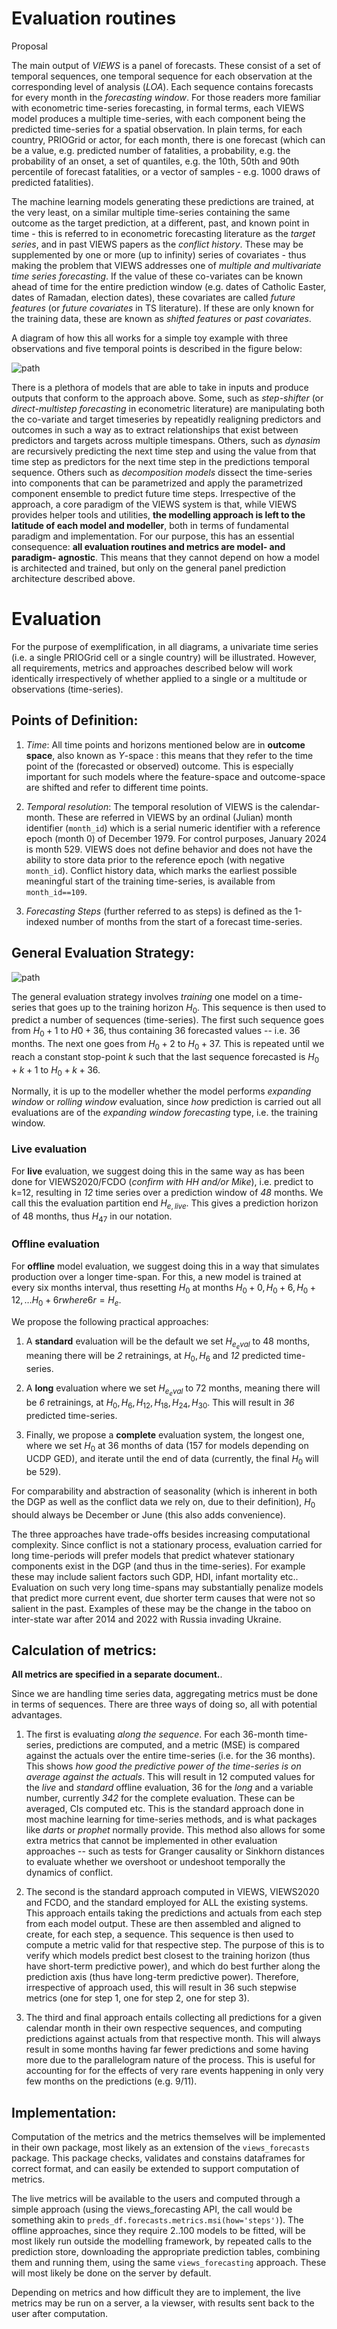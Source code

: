 # Evaluation routines
Proposal


The main output of *VIEWS* is a panel of forecasts. These consist of a set of temporal sequences, one temporal sequence for each observation at the corresponding level of analysis (*LOA*). Each sequence contains forecasts for every month in the *forecasting window*. For those readers more familiar with econometric time-series forecasting, in formal terms, each VIEWS model produces a multiple time-series, with each component being the predicted time-series for a spatial observation. In plain terms, for each country, PRIOGrid or actor, for each month, there is one forecast (which can be a value, e.g. predicted number of fatalities, a probability, e.g. the probability of an onset, a set of quantiles, e.g. the 10th, 50th and 90th percentile of forecast fatalities, or a vector of samples - e.g. 1000 draws of predicted fatalities).

The machine learning models generating these predictions are trained, at the very least, on a similar multiple time-series containing the same outcome as the target prediction, at a different, past, and known point in time - this is referred to in econometric forecasting literature as the *target series*, and in past VIEWS papers as the *conflict history*. These may be supplemented by one or more (up to infinity) series of covariates - thus making the problem that VIEWS addresses one of *multiple and multivariate time series forecasting*.  If the value of these co-variates can be known ahead of time for the entire prediction window (e.g. dates of Catholic Easter, dates of Ramadan, election dates), these covariates are called *future features* (or *future covariates* in TS literature). If these are only known for the training data, these are known as *shifted features* or *past covariates*. 

A diagram of how this all works for a simple toy example with three observations and five temporal points is described in the figure below:

![path](img/pipeline.png)

There is a plethora of models that are able to take in inputs and produce outputs that conform to the approach above. Some, such as *step-shifter* (or *direct-multistep forecasting* in econometric literature) are manipulating both the co-variate and target timeseries by repeatidly realigning predictors and outcomes in such a way as to extract relationships that exist between predictors and targets across multiple timespans. Others, such as *dynasim* are recursively predicting the next time step and using the value from that time step as predictors for the next time step in the predictions temporal sequence. Others such as *decomposition models* dissect the time-series into components that can be parametrized and apply the parametrized component ensemble to predict future time steps. Irrespective of the approach, a core paradigm of the VIEWS system is that, while VIEWS provides helper tools and utilities, **the modelling approach is left to the latitude of each model and modeller**, both in terms of fundamental paradigm and implementation. For our purpose, this has an essential consequence: **all evaluation routines and metrics are model- and paradigm- agnostic**. This means that they cannot depend on how a model is architected and trained, but only on the general panel prediction architecture described above.

# Evaluation

For the purpose of exemplification, in all diagrams, a univariate time series (i.e. a single PRIOGrid cell or a single country) will be illustrated. However, all requirements, metrics and approaches described below will work identically irrespectively of whether applied to a single or a multitude or observations (time-series).

## Points of Definition: 

1. *Time*: All time points and horizons mentioned below are in  **outcome space**, also known as $Y$-space : this means that they refer to the time point of the (forecasted or observed) outcome. This is especially important for such models where the feature-space and outcome-space are shifted and refer to different time points.

2. *Temporal resolution*: The temporal resolution of VIEWS is the calendar-month. These are referred in VIEWS by an ordinal (Julian) month identifier (`month_id`) which is a serial numeric identifier with a reference epoch (month 0) of December 1979. For control purposes, January 2024 is month 529. VIEWS does not define behavior and does not have the ability to store data prior to the reference epoch (with negative `month_id`). Conflict history data, which marks the earliest possible meaningful start of the training time-series, is available from `month_id==109`.

3. *Forecasting Steps* (further referred to as steps) is defined as the 1-indexed number of months from the start of a forecast time-series.

## General Evaluation Strategy:

![path](img/approach.png)

The general evaluation strategy involves *training* one model on a time-series that goes up to the training horizon $H_0$. This sequence is then used to predict a number of sequences (time-series). The first such sequence goes from $H_0+1$ to $H0+36$, thus containing 36 forecasted values -- i.e. 36 months. The next one goes from $H_0+2$ to $H_0+37$. This is repeated until we reach a constant stop-point $k$ such that the last sequence forecasted is $H_0+k+1$ to $H_0+k+36$. 

Normally, it is up to the modeller whether the model performs *expanding window* or *rolling window* evaluation, since *how* prediction is carried out all evaluations are of the *expanding window forecasting* type, i.e. the training window. 

### Live evaluation

For **live** evaluation, we suggest doing this in the same way as has been done for VIEWS2020/FCDO (_confirm with HH and/or Mike_), i.e. predict to k=12, resulting in *12* time series over a prediction window of *48* months. We call this the evaluation partition end $H_{e,live}$. This gives a prediction horizon of 48 months, thus $H_47$ in our notation.

### Offline evaluation

For **offline** model evaluation, we suggest doing this in a way that simulates production over a longer time-span. For this, a new model is trained at every six months interval, thus resetting $H_0$ at months $H_0+0, H_0+6, H_0+12, \dots H_0+6r where 6r=H_e$.

We propose the following practical approaches:

1. A **standard** evaluation will be the default we set $H_{e_eval}$ to 48 months, meaning there will be *2* retrainings, at $H_0, H_6$ and *12* predicted time-series.

2. A **long** evaluation where we set  $H_{e_eval}$ to 72 months, meaning there will be *6* retrainings, at $H_0, H_6, H_12, H_18, H_24, H_30$. This will result in *36* predicted time-series.
   
3. Finally, we propose a **complete** evaluation system, the longest one, where we set $H_0$ at 36 months of data (157 for models depending on UCDP GED), and iterate until the end of data (currently, the final $H_0$ will be 529).

For comparability and abstraction of seasonality (which is inherent in both the DGP as well as the conflict data we rely on, due to their definition), $H_0$ should always be December or June (this also adds convenience).

The three approaches have trade-offs besides increasing computational complexity.  Since conflict is not a stationary process, evaluation carried for long time-periods will prefer models that predict whatever stationary components exist in the DGP (and thus in the time-series). For example these may include salient factors such GDP, HDI, infant mortality etc.. Evaluation on such very long time-spans may substantially penalize models that predict more current event, due shorter term causes that were not so salient in the past. Examples of these may be the change in the taboo on inter-state war after 2014 and 2022 with Russia invading Ukraine.

## Calculation of metrics:

**All metrics are specified in a separate document.**. 

Since we are handling time series data, aggregating metrics must be done in terms of sequences. There are three ways of doing so, all with potential advantages. 

1. The first is evaluating *along the sequence*. For each 36-month time-series, predictions are computed, and a metric (MSE) is compared against the actuals over the entire time-series (i.e. for the 36 months). This shows *how good the predictive power of the time-series is on average against the actuals*. This will result in 12 computed values for the *live* and *standard* offline evaluation, 36 for the *long* and a variable number, currently *342* for the complete evaluation. These can be averaged, CIs computed etc. This is the standard approach done in most machine learning for time-series methods, and is what packages like _darts_ or _prophet_ normally provide. This method also allows for some extra metrics that cannot be implemented in other evaluation approaches -- such as tests for Granger causality or Sinkhorn distances to evaluate whether we overshoot or undeshoot temporally the dynamics of conflict.

2. The second is the standard approach computed in VIEWS, VIEWS2020 and FCDO, and the standard employed for ALL the existing systems. This approach entails taking the predictions and actuals from each step from each model output. These are then assembled and aligned to create, for each step, a sequence. This sequence is then used to compute a metric valid for that respective step. The purpose of this is to verify which models predict best closest to the training horizon (thus have short-term predictive power), and which do best further along the prediction axis (thus have long-term predictive power). Therefore, irrespective of approach used, this will result in 36 such stepwise metrics (one for step 1, one for step 2, one for step 3).

3. The third and final approach entails collecting all predictions for a given calendar month in their own respective sequences, and computing predictions against actuals from that respective month. This will always result in some months having far fewer predictions and some having more due to the parallelogram nature of the process. This is useful for accounting for for the effects of very rare events happening in only very few months on the predictions (e.g. 9/11).

## Implementation:

Computation of the metrics and the metrics themselves will be implemented in their own package, most likely as an extension of the `views_forecasts` package. This package checks, validates and constains dataframes for correct format, and can easily be extended to support computation of metrics.

The live metrics will be available to the users and computed through a simple approach (using the views_forecasting API, the call would be something akin to `preds_df.forecasts.metrics.msi(how='steps')`). The offline approaches, since they require 2..100 models to be fitted, will be most likely run outside the modelling framework, by repeated calls to the prediction store, downloading the appropriate prediction tables, combining them and running them, using the same `views_forecasting` approach. These will most likely be done on the server by default.

Depending on metrics and how difficult they are to implement, the live metrics may be run on a server, a la viewser, with results sent back to the user after computation.